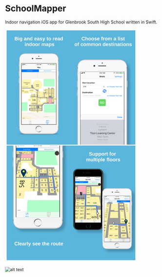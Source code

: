 # SchoolMapper
Indoor navigation iOS app for Glenbrook South High School written in Swift.

<div class="row" style="display: flex">
  <div class="column" style="flex: 25%; padding: 5px">
    <img src="/App Store Screenshots/Previews/0.jpg" alt="drawing" width="211.24" height="375.36"/><img src="/App Store Screenshots/Previews/1.jpg" alt="drawing" width="211.24" height="375.36"/><img src="/App Store Screenshots/Previews/2.jpg" alt="drawing" width="211.24" height="375.36"/><img src="/App Store Screenshots/Previews/3.jpg" alt="drawing" width="211.24" height="375.36"/>
  </div>
</div>

![alt text](https://i.imgur.com/DwBFnP4.png "")

